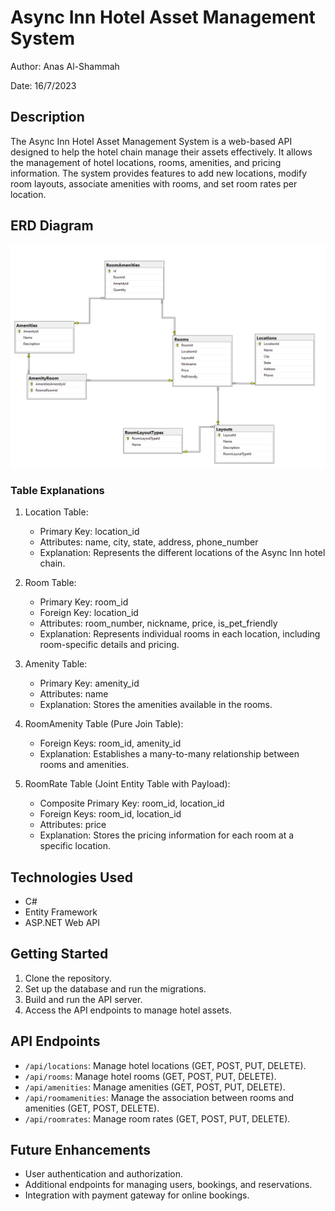 # Async Inn Hotel Asset Management System

Author: Anas Al-Shammah

Date: 16/7/2023

## Description
The Async Inn Hotel Asset Management System is a web-based API designed to help the hotel chain manage their assets effectively. It allows the management of hotel locations, rooms, amenities, and pricing information. The system provides features to add new locations, modify room layouts, associate amenities with rooms, and set room rates per location. 

## ERD Diagram
![ERD Diagram](1.png)

### Table Explanations

1. Location Table:
   - Primary Key: location_id
   - Attributes: name, city, state, address, phone_number
   - Explanation: Represents the different locations of the Async Inn hotel chain.

2. Room Table:
   - Primary Key: room_id
   - Foreign Key: location_id
   - Attributes: room_number, nickname, price, is_pet_friendly
   - Explanation: Represents individual rooms in each location, including room-specific details and pricing.

3. Amenity Table:
   - Primary Key: amenity_id
   - Attributes: name
   - Explanation: Stores the amenities available in the rooms.

4. RoomAmenity Table (Pure Join Table):
   - Foreign Keys: room_id, amenity_id
   - Explanation: Establishes a many-to-many relationship between rooms and amenities.

5. RoomRate Table (Joint Entity Table with Payload):
   - Composite Primary Key: room_id, location_id
   - Foreign Keys: room_id, location_id
   - Attributes: price
   - Explanation: Stores the pricing information for each room at a specific location.

## Technologies Used
- C#
- Entity Framework
- ASP.NET Web API

## Getting Started
1. Clone the repository.
2. Set up the database and run the migrations.
3. Build and run the API server.
4. Access the API endpoints to manage hotel assets.

## API Endpoints
- `/api/locations`: Manage hotel locations (GET, POST, PUT, DELETE).
- `/api/rooms`: Manage hotel rooms (GET, POST, PUT, DELETE).
- `/api/amenities`: Manage amenities (GET, POST, PUT, DELETE).
- `/api/roomamenities`: Manage the association between rooms and amenities (GET, POST, DELETE).
- `/api/roomrates`: Manage room rates (GET, POST, PUT, DELETE).

## Future Enhancements
- User authentication and authorization.
- Additional endpoints for managing users, bookings, and reservations.
- Integration with payment gateway for online bookings.

